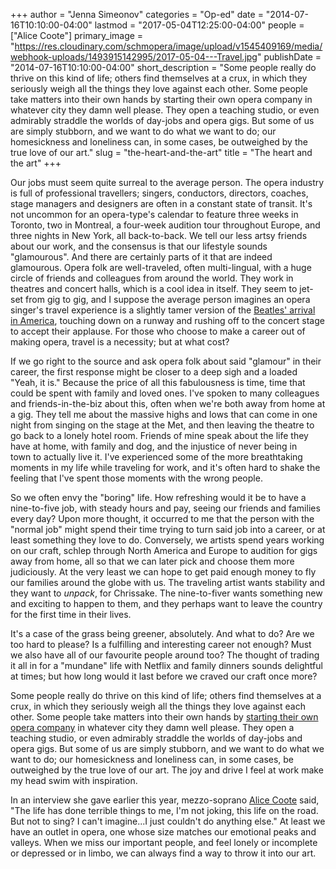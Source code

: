 +++
author = "Jenna Simeonov"
categories = "Op-ed"
date = "2014-07-16T10:10:00-04:00"
lastmod = "2017-05-04T12:25:00-04:00"
people = ["Alice Coote"]
primary_image = "https://res.cloudinary.com/schmopera/image/upload/v1545409169/media/webhook-uploads/1493915142995/2017-05-04---Travel.jpg"
publishDate = "2014-07-16T10:10:00-04:00"
short_description = "Some people really do thrive on this kind of life; others find themselves at a crux, in which they seriously weigh all the things they love against each other. Some people take matters into their own hands by starting their own opera company in whatever city they damn well please. They open a teaching studio, or even admirably straddle the worlds of day-jobs and opera gigs. But some of us are simply stubborn, and we want to do what we want to do; our homesickness and loneliness can, in some cases, be outweighed by the true love of our art."
slug = "the-heart-and-the-art"
title = "The heart and the art"
+++

Our jobs must seem quite surreal to the average person. The opera industry is full of professional travellers; singers, conductors, directors, coaches, stage managers and designers are often in a constant state of transit. It's not uncommon for an opera-type's calendar to feature three weeks in Toronto, two in Montreal, a four-week audition tour throughout Europe, and three nights in New York, all back-to-back. We tell our less artsy friends about our work, and the consensus is that our lifestyle sounds "glamourous". And there are certainly parts of it that are indeed glamourous. Opera folk are well-traveled, often multi-lingual, with a huge circle of friends and colleagues from around the world. They work in theatres and concert halls, which is a cool idea in itself. They seem to jet-set from gig to gig, and I suppose the average person imagines an opera singer's travel experience is a slightly tamer version of the [Beatles' arrival in America](https://www.youtube.com/watch?v=1Df-LvrRcEo), touching down on a runway and rushing off to the concert stage to accept their applause. For those who choose to make a career out of making opera, travel is a necessity; but at what cost?

If we go right to the source and ask opera folk about said "glamour" in their career, the first response might be closer to a deep sigh and a loaded "Yeah, it is." Because the price of all this fabulousness is time, time that could be spent with family and loved ones. I've spoken to many colleagues and friends-in-the-biz about this, often when we're both away from home at a gig. They tell me about the massive highs and lows that can come in one night from singing on the stage at the Met, and then leaving the theatre to go back to a lonely hotel room. Friends of mine speak about the life they have at home, with family and dog, and the injustice of never being in town to actually live it. I've experienced some of the more breathtaking moments in my life while traveling for work, and it's often hard to shake the feeling that I've spent those moments with the wrong people.

So we often envy the "boring" life. How refreshing would it be to have a nine-to-five job, with steady hours and pay, seeing our friends and families every day? Upon more thought, it occurred to me that the person with the "normal job" might spend their time trying to turn said job into a career, or at least something they love to do. Conversely, we artists spend years working on our craft, schlep through North America and Europe to audition for gigs away from home, all so that we can later pick and choose them more judiciously. At the very least we can hope to get paid enough money to fly our families around the globe with us. The traveling artist wants stability and they want to _unpack_, for Chrissake. The nine-to-fiver wants something new and exciting to happen to them, and they perhaps want to leave the country for the first time in their lives.

It's a case of the grass being greener, absolutely. And what to do? Are we too hard to please? Is a fulfilling and interesting career not enough? Must we also have all of our favourite people around too? The thought of trading it all in for a "mundane" life with Netflix and family dinners sounds delightful at times; but how long would it last before we craved our craft once more?

Some people really do thrive on this kind of life; others find themselves at a crux, in which they seriously weigh all the things they love against each other. Some people take matters into their own hands by [starting their own opera company](http://againstthegraintheatre.com/) in whatever city they damn well please. They open a teaching studio, or even admirably straddle the worlds of day-jobs and opera gigs. But some of us are simply stubborn, and we want to do what we want to do; our homesickness and loneliness can, in some cases, be outweighed by the true love of our art. The joy and drive I feel at work make my head swim with inspiration.

In an interview she gave earlier this year, mezzo-soprano [Alice Coote](/talking-with-singers-alice-coote-mezzo-soprano/) said, "The life has done terrible things to me, I'm not joking, this life on the road. But not to sing? I can't imagine...I just couldn't do anything else." At least we have an outlet in opera, one whose size matches our emotional peaks and valleys. When we miss our important people, and feel lonely or incomplete or depressed or in limbo, we can always find a way to throw it into our art.
